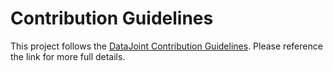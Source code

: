 # Contribution Guidelines

This project follows the [DataJoint Contribution Guidelines](https://docs.datajoint.com/about/contribute/). Please reference the link for more full details.
